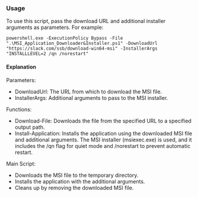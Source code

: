 ### Usage
To use this script, pass the download URL and additional installer arguments as parameters. For example:

`powershell.exe -ExecutionPolicy Bypass -File ".\MSI_Application_Downloader&Installer.ps1" -DownloadUrl "https://slack.com/ssb/download-win64-msi" -InstallerArgs "INSTALLLEVEL=2 /qn /norestart"`

#### Explanation

Parameters:
- DownloadUrl: The URL from which to download the MSI file.
- InstallerArgs: Additional arguments to pass to the MSI installer.

Functions:
- Download-File: Downloads the file from the specified URL to a specified output path.
- Install-Application: Installs the application using the downloaded MSI file and additional arguments. The MSI installer (msiexec.exe) is used, and it includes the /qn flag for quiet mode and /norestart to prevent automatic restart.

Main Script:
- Downloads the MSI file to the temporary directory.
- Installs the application with the additional arguments.
- Cleans up by removing the downloaded MSI file.
